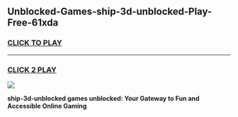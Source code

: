 
## Unblocked-Games-ship-3d-unblocked-Play-Free-61xda
<h3>
<a href="https://premium76.site?title=ship-3d-unblocked&ref=19M">CLICK TO PLAY</a></h3>
<hr>

<h3>
<a href="https://premium76.site?title=ship-3d-unblocked&ref=19M">CLICK 2 PLAY</a>
  
</h3>

<a href="https://premium76.site?title=ship-3d-unblocked&ref=19M"><img src="https://clearcache.store/games.png"></a>


**ship-3d-unblocked games unblocked: Your Gateway to Fun and Accessible Online Gaming**
